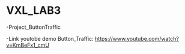 # VXL_LAB3
-Project_ButtonTraffic

-Link youtobe demo Button_Traffic: https://www.youtube.com/watch?v=KmBeFx1_cmU
